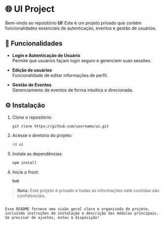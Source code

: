 # 🌐 UI Project

Bem-vindo ao repositório **UI**! Este é um projeto privado que contém funcionalidades essenciais de autenticação, eventos e gestão de usuários.

## 🚀 Funcionalidades

- **Login e Autenticação de Usuário**  
  Permite que usuários façam login seguro e gerenciem suas sessões.

- **Edição de usuários**  
  Funcionalidade de editar informações de perfil.

- **Gestão de Eventos**  
  Gerenciamento de eventos de forma intuitica e direcionada.

## ⚙️ Instalação

1. Clone o repositório:
   ```bash
   git clone https://github.com/username/ui.git
   ```
   
2. Acesse o diretório do projeto:
   ```bash
   cd ui
   ```

3. Instale as dependências:
   ```bash
   npm install
   ```

5. Inicie o front:
   ```bash
   NaN
   ```

> **Nota:** Este projeto é privado e todas as informações nele contidas são confidenciais.

```

Esse README fornece uma visão geral clara e organizada do projeto, incluindo instruções de instalação e descrição dos módulos principais. Se precisar de ajustes, estou à disposição!

